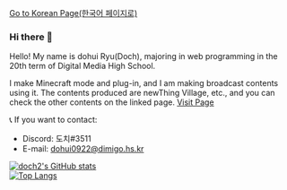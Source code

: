 [Go to Korean Page(한국어 페이지로)](https://github.com/doch2/doch2/blob/main/README_KR.md)

### Hi there 👋

Hello! My name is dohui Ryu(Doch), majoring in web programming in the 20th term of Digital Media High School.

I make Minecraft mode and plug-in, and I am making broadcast contents using it.
The contents produced are newThing Village, etc., and you can check the other contents on the linked page.
[Visit Page](https://www.notion.so/GitHub_Eng-0264ef69a5d4491bab28478a0e8c4fbe)

   
📞 If you want to contact:
 - Discord: 도치#3511
 - E-mail: dohui0922@dimigo.hs.kr

<!--
**doch2/doch2** is a ✨ _special_ ✨ repository because its `README.md` (this file) appears on your GitHub profile.

Here are some ideas to get you started:

- 🔭 I’m currently working on ...
- 🌱 I’m currently learning ...
- 👯 I’m looking to collaborate on ...
- 🤔 I’m looking for help with ...
- 💬 Ask me about ...
- 📫 How to reach me: ...
- 😄 Pronouns: ...
- ⚡ Fun fact: ...
-->
    
    
    
[![doch2's GitHub stats](https://github-readme-stats.vercel.app/api?username=doch2)](https://github.com/anuraghazra/github-readme-stats)   
[![Top Langs](https://github-readme-stats.vercel.app/api/top-langs/?username=doch2)](https://github.com/anuraghazra/github-readme-stats)
